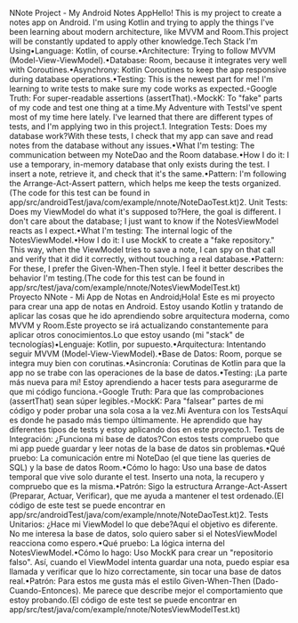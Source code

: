 NNote Project - My Android Notes AppHello! This is my project to create a notes app on Android. I'm using Kotlin and trying to apply the things I've been learning about modern architecture, like MVVM and Room.This project will be constantly updated to apply other knowledge.Tech Stack I'm Using•Language: Kotlin, of course.•Architecture: Trying to follow MVVM (Model-View-ViewModel).•Database: Room, because it integrates very well with Coroutines.•Asynchrony: Kotlin Coroutines to keep the app responsive during database operations.•Testing: This is the newest part for me! I'm learning to write tests to make sure my code works as expected.◦Google Truth: For super-readable assertions (assertThat).◦MockK: To "fake" parts of my code and test one thing at a time.My Adventure with TestsI've spent most of my time here lately. I've learned that there are different types of tests, and I'm applying two in this project.1. Integration Tests: Does my database work?With these tests, I check that my app can save and read notes from the database without any issues.•What I'm testing: The communication between my NoteDao and the Room database.•How I do it: I use a temporary, in-memory database that only exists during the test. I insert a note, retrieve it, and check that it's the same.•Pattern: I'm following the Arrange-Act-Assert pattern, which helps me keep the tests organized.(The code for this test can be found in app/src/androidTest/java/com/example/nnote/NoteDaoTest.kt)2. Unit Tests: Does my ViewModel do what it's supposed to?Here, the goal is different. I don't care about the database; I just want to know if the NotesViewModel reacts as I expect.•What I'm testing: The internal logic of the NotesViewModel.•How I do it: I use MockK to create a "fake repository." This way, when the ViewModel tries to save a note, I can spy on that call and verify that it did it correctly, without touching a real database.•Pattern: For these, I prefer the Given-When-Then style. I feel it better describes the behavior I'm testing.(The code for this test can be found in app/src/test/java/com/example/nnote/NotesViewModelTest.kt)<br>Proyecto NNote - Mi App de Notas en Android¡Hola! Este es mi proyecto para crear una app de notas en Android. Estoy usando Kotlin y tratando de aplicar las cosas que he ido aprendiendo sobre arquitectura moderna, como MVVM y Room.Este proyecto se irá actualizando constantemente para aplicar otros conocimientos.Lo que estoy usando (mi "stack" de tecnologías)•Lenguaje: Kotlin, por supuesto.•Arquitectura: Intentando seguir MVVM (Model-View-ViewModel).•Base de Datos: Room, porque se integra muy bien con corutinas.•Asincronía: Corutinas de Kotlin para que la app no se trabe con las operaciones de la base de datos.•Testing: ¡La parte más nueva para mí! Estoy aprendiendo a hacer tests para asegurarme de que mi código funciona.◦Google Truth: Para que las comprobaciones (assertThat) sean súper legibles.◦MockK: Para "falsear" partes de mi código y poder probar una sola cosa a la vez.Mi Aventura con los TestsAquí es donde he pasado más tiempo últimamente. He aprendido que hay diferentes tipos de tests y estoy aplicando dos en este proyecto.1. Tests de Integración: ¿Funciona mi base de datos?Con estos tests compruebo que mi app puede guardar y leer notas de la base de datos sin problemas.•Qué pruebo: La comunicación entre mi NoteDao (el que tiene las queries de SQL) y la base de datos Room.•Cómo lo hago: Uso una base de datos temporal que vive solo durante el test. Inserto una nota, la recupero y compruebo que es la misma.•Patrón: Sigo la estructura Arrange-Act-Assert (Preparar, Actuar, Verificar), que me ayuda a mantener el test ordenado.(El código de este test se puede encontrar en app/src/androidTest/java/com/example/nnote/NoteDaoTest.kt)2. Tests Unitarios: ¿Hace mi ViewModel lo que debe?Aquí el objetivo es diferente. No me interesa la base de datos, solo quiero saber si el NotesViewModel reacciona como espero.•Qué pruebo: La lógica interna del NotesViewModel.•Cómo lo hago: Uso MockK para crear un "repositorio falso". Así, cuando el ViewModel intenta guardar una nota, puedo espiar esa llamada y verificar que lo hizo correctamente, sin tocar una base de datos real.•Patrón: Para estos me gusta más el estilo Given-When-Then (Dado-Cuando-Entonces). Me parece que describe mejor el comportamiento que estoy probando.(El código de este test se puede encontrar en app/src/test/java/com/example/nnote/NotesViewModelTest.kt)